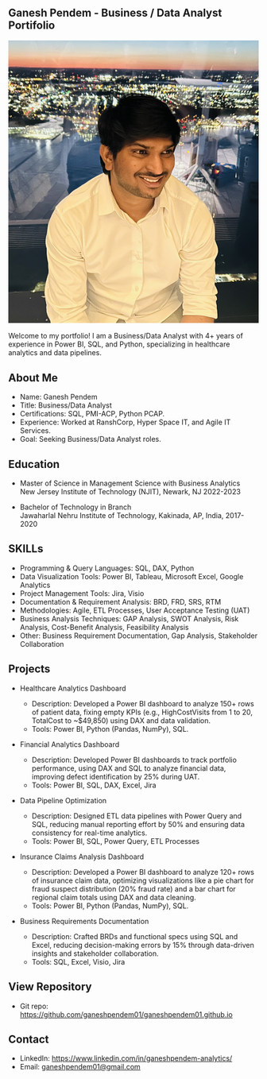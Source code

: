 ## Ganesh Pendem - Business / Data Analyst Portifolio
![Profile Photo](images/profile.jpg)

Welcome to my portfolio! I am a Business/Data Analyst with 4+ years of experience in Power BI, SQL, and Python, specializing in healthcare analytics and data pipelines.

## About Me

- Name: Ganesh Pendem
- Title: Business/Data Analyst
- Certifications: SQL, PMI-ACP, Python PCAP.
- Experience: Worked at RanshCorp, Hyper Space IT, and Agile IT Services.
- Goal: Seeking Business/Data Analyst roles.

## Education

- Master of Science in Management Science with Business Analytics                                                       
New Jersey Institute of Technology (NJIT), Newark, NJ  2022-2023

- Bachelor of Technology in Branch                                                                                                                  
Jawaharlal Nehru Institute of Technology, Kakinada, AP, India, 2017-2020


## SKILLs
  - Programming & Query Languages: SQL, DAX, Python
  - Data Visualization Tools: Power BI, Tableau, Microsoft Excel, Google Analytics 
  - Project Management Tools: Jira, Visio
  - Documentation & Requirement Analysis: BRD, FRD, SRS, RTM 
  - Methodologies: Agile, ETL Processes, User Acceptance Testing (UAT)
  - Business Analysis Techniques: GAP Analysis, SWOT Analysis, Risk Analysis, Cost-Benefit Analysis, Feasibility Analysis 
  - Other: Business Requirement Documentation, Gap Analysis, Stakeholder Collaboration


## Projects
- Healthcare Analytics Dashboard
  - Description: Developed a Power BI dashboard to analyze 150+ rows of patient data, fixing empty KPIs (e.g., HighCostVisits from 1 to 20, TotalCost to ~$49,850) using DAX and data validation.
  - Tools: Power BI, Python (Pandas, NumPy), SQL.

- Financial Analytics Dashboard
  - Description: Developed Power BI dashboards to track portfolio performance, using DAX and SQL to analyze financial data, improving defect identification by 25% during UAT.
  - Tools: Power BI, SQL, DAX, Excel, Jira

- Data Pipeline Optimization
  - Description: Designed ETL data pipelines with Power Query and SQL, reducing manual reporting effort by 50% and ensuring data consistency for real-time analytics.
  - Tools: Power BI, SQL, Power Query, ETL Processes

- Insurance Claims Analysis Dashboard
  - Description: Developed a Power BI dashboard to analyze 120+ rows of insurance claim data, optimizing visualizations like a pie chart for fraud suspect distribution (20% fraud rate) and a bar chart for regional claim totals using DAX and data cleaning.
  - Tools: Power BI, Python (Pandas, NumPy), SQL.

- Business Requirements Documentation
  - Description: Crafted BRDs and functional specs using SQL and Excel, reducing decision-making errors by 15% through data-driven insights and stakeholder collaboration.
  - Tools: SQL, Excel, Visio, Jira


## View Repository

  - Git repo: https://github.com/ganeshpendem01/ganeshpendem01.github.io


## Contact

- LinkedIn: https://www.linkedin.com/in/ganeshpendem-analytics/
- Email: ganeshpendem01@gmail.com
